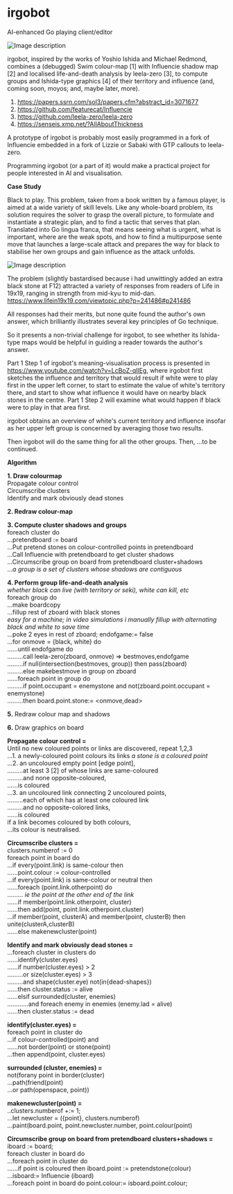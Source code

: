 # irgobot
AI-enhanced Go playing client/editor

![Image description](https://github.com/gogre/irgobot/blob/master/pyramidirgit.png)

irgobot, inspired by the works of Yoshio Ishida and Michael Redmond, combines a (debugged) Swim colour-map [1]  with Influencie shadow map [2] and localised life-and-death analysis by leela-zero [3], to compute groups and Ishida-type graphics [4] of their territory and influence (and, coming soon, moyos; and, maybe later, more). 

1. https://papers.ssrn.com/sol3/papers.cfm?abstract_id=3071677
2. https://github.com/featurecat/Influencie
3. https://github.com/leela-zero/leela-zero
4. https://senseis.xmp.net/?AllAboutThickness

A prototype of irgobot is probably most easily programmed in a fork of Influencie embedded in a fork of Lizzie or Sabaki with GTP callouts to leela-zero.

Programming irgobot (or a part of it) would make a practical project for people interested in AI and visualisation.

**Case Study**

Black to play.  This problem, taken from a book written by a famous player, is aimed at a wide variety of skill levels.  Like any whole-board problem, its solution requires the solver to grasp the overall picture, to formulate and instantiate a strategic plan, and to find a tactic that serves that plan.  Translated into Go lingua franca, that means seeing what is urgent, what is important, where are the weak spots, and how to find a multipurpose sente move that launches a large-scale attack and prepares the way for black to stabilise her own groups and gain influence as the attack unfolds.

![Image description](https://github.com/gogre/irgobot/blob/master/finallyfinal18.png)

The problem (slightly bastardised because i had unwittingly added an extra black stone at F12) attracted a variety of responses from readers of Life in 19x19, ranging in strength from mid-kyu to mid-dan. https://www.lifein19x19.com/viewtopic.php?p=241486#p241486

All responses had their merits, but none quite found the author's own answer, which brilliantly illustrates several key principles of Go technique.

So it presents a non-trivial challenge for irgobot, to see whether its Ishida-type maps would be helpful in guiding a reader towards the author's answer.

Part 1 Step 1 of irgobot's meaning-visualisation process is presented in https://www.youtube.com/watch?v=LcBoZ-qIlEg, where irgobot first sketches the influence and territory that would result if white were to play first in the upper left corner, to start to estimate the value of white's territory there, and start to show what influence it would have on nearby black stones in the centre.  Part 1 Step 2 will examine what would happen if black were to play in that area first.

irgobot obtains an overview of white's current territory and influence insofar as her upper left group is concerned by averaging those two results.

Then irgobot will do the same thing for all the other groups.  Then, ...to be continued.


**Algorithm**

**1. Draw colourmap**  
Propagate colour control  
Circumscribe clusters  
Identify and mark obviously dead stones    

**2. Redraw colour-map**  

**3. Compute cluster shadows and groups**  
foreach cluster do  
...pretendboard := board  
...Put pretend stones on colour-controlled points in pretendboard   
...Call Influencie with pretendboard to get cluster shadows   
...Circumscribe group on board from pretendboard cluster+shadows  
...*a group is a set of clusters whose shadows are contiguous*

**4. Perform group life-and-death analysis**            
*whether black can live (with territory or seki), white can kill, etc*                    
 foreach group do                               
...make boardcopy                            
...fillup rest of zboard with black stones                 
*easy for a machine; in video simulations i manually fillup with alternating black and white to save time*                                
...poke 2 eyes in rest of zboard; endofgame:= false                                                                      
...for onmove = {black, white} do                                                                              
......until endofgame do                                                                                       
.........call leela-zero(zboard, onmove) => bestmoves,endofgame                
.........if null(intersection(bestmoves, group)) then pass(zboard)                     
.........else makebestmove in group on zboard                             
......foreach point in group do                               
.........if point.occupant = enemystone and not(zboard.point.occupant = enemystone)                                                        
.........then board.point.stone:= <onmove,dead>            


**5.** Redraw colour map and shadows  

**6.** Draw graphics on board  


**Propagate colour control =**  
Until no new coloured points or links are discovered, repeat 1,2,3                    
...1. a newly-coloured point colours its links *a stone is a coloured point*                       
...2. an uncoloured empty point [edge point],                     
.........at least 3 [2] of whose links are same-coloured                    
.........and none opposite-coloured,                    
......is coloured                  
...3. an uncoloured link connecting 2 uncoloured points,                     
.........each of which has at least one coloured link                     
.........and no opposite-colored links,                    
......is coloured                 
if a link becomes coloured by both colours,                       
...its colour is neutralised.                     


**Circumscribe clusters =**                    
clusters.numberof := 0                                                             
foreach point in board do                                                                 
...if every(point.link) is same-colour then                                           
......point.colour := colour-controlled                                                  
...if every(point.link) is same-colour or neutral then                                                             
......foreach (point.link.otherpoint) do                                                       
......... *ie the point at the other end of the link*                                        
......if member(point.link.otherpoint, cluster)                                                                  
......then add(point, point.link.otherpoint.cluster)                                                        
...if member(point, clusterA) and member(point, clusterB) then unite(clusterA,clusterB)                                            
......else makenewcluster(point)                                      

**Identify and mark obviously dead stones =**                                                          
...foreach cluster in clusters do                                                            
......identify(cluster.eyes)                                                                           
......if number(cluster.eyes) > 2                                                                      
.........or size(cluster.eyes) > 3                                                                
.........and shape(cluster.eye) not(in{dead-shapes})                                                                
......then cluster.status := alive                  
......elsif surrounded(cluster, enemies)                
............and foreach enemy in enemies (enemy.lad = alive)                      
......then cluster.status := dead                                                  

**identify(cluster.eyes) =**                                 
foreach point in cluster do                                          
...if colour-controlled(point) and                                        
......not border(point) or stone(point)                                            
...then append(point, cluster.eyes) 


**surrounded (cluster, enemies) =**          
not(forany point in border(cluster)                                                       
...path(friend(point)                                                     
...or path(openspace, point))                                                       


**makenewcluster(point) =**    
..clusters.numberof +:= 1;   
...let newcluster = ({point}, clusters.numberof)   
...paint(board.point, point.newcluster.number, point.colour(point)   


**Circumscribe group on board from pretendboard clusters+shadows =**                                          
iboard := board;                        
foreach cluster in board do                      
...foreach point in cluster do                       
......if point is coloured then iboard.point := pretendstone(colour)                       
...isboard:= Influencie (iboard)                              
...foreach point in board do point.colour:= isboard.point.colour;                            
                       

                        

